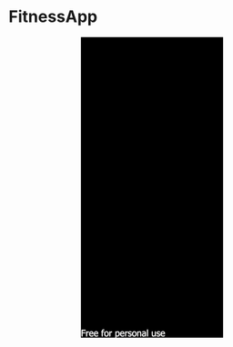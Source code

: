 # FitnessApp

<p align="center">
<img alt="mobile_view" src="./assets/FitnessApp.gif" width="250">
</p>

